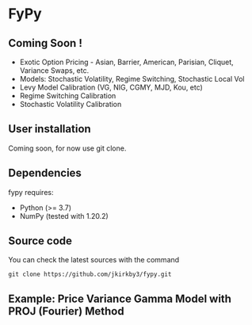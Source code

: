 
# FyPy



## Coming Soon !

- Exotic Option Pricing - Asian, Barrier, American, Parisian, Cliquet, Variance Swaps, etc.
- Models: Stochastic Volatility, Regime Switching, Stochastic Local Vol
- Levy Model Calibration (VG, NIG, CGMY, MJD, Kou, etc)
- Regime Switching Calibration
- Stochastic Volatility Calibration

## User installation

Coming soon, for now use git clone.

## Dependencies


fypy requires:

- Python (>= 3.7)
- NumPy (tested with 1.20.2)


## Source code


You can check the latest sources with the command

    git clone https://github.com/jkirkby3/fypy.git
    
    

## Example: Price Variance Gamma Model with PROJ (Fourier) Method

```python


```

